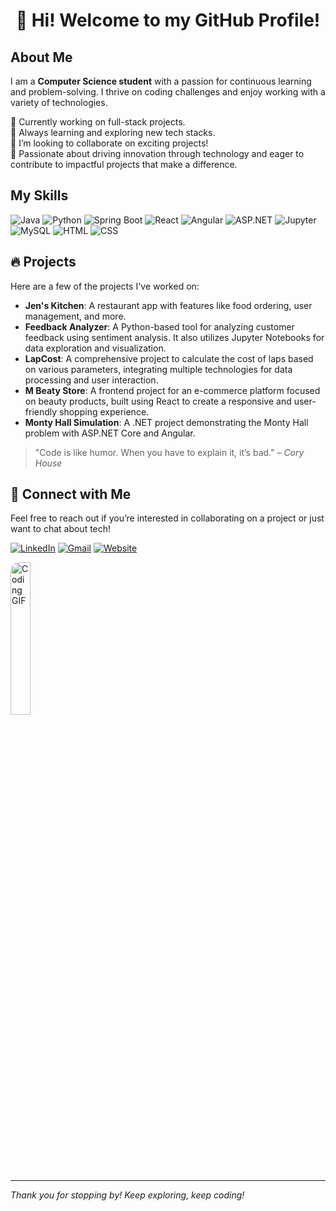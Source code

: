 
<h1 align="center" >
 👋 Hi! Welcome to my GitHub Profile!  
</h1>



###



## About Me

I am a **Computer Science student** with a passion for continuous learning and problem-solving. I thrive on coding challenges and enjoy working with a variety of technologies.

🔭 Currently working on full-stack projects.  
🌱 Always learning and exploring new tech stacks.  
👯 I’m looking to collaborate on exciting projects!  
🚀 Passionate about driving innovation through technology and eager to contribute to impactful projects that make a difference.

## My Skills

![Java](https://img.shields.io/badge/Java-%23ED8B00.svg?style=for-the-badge&logo=java&logoColor=white)
![Python](https://img.shields.io/badge/Python-3670A0?style=for-the-badge&logo=python&logoColor=ffdd54)
![Spring Boot](https://img.shields.io/badge/SpringBoot-%236DB33F.svg?style=for-the-badge&logo=spring&logoColor=white)
![React](https://img.shields.io/badge/React-%2361DAFB.svg?style=for-the-badge&logo=react&logoColor=black)
![Angular](https://img.shields.io/badge/Angular-%23DD0031.svg?style=for-the-badge&logo=angular&logoColor=white)
![ASP.NET](https://img.shields.io/badge/ASP.NET-%235C2D91.svg?style=for-the-badge&logo=dotnet&logoColor=white)
![Jupyter](https://img.shields.io/badge/Jupyter-%23F37626.svg?style=for-the-badge&logo=jupyter&logoColor=white)
![MySQL](https://img.shields.io/badge/MySQL-%2300f.svg?style=for-the-badge&logo=mysql&logoColor=white)
![HTML](https://img.shields.io/badge/HTML-%23E34F26.svg?style=for-the-badge&logo=html5&logoColor=white)
![CSS](https://img.shields.io/badge/CSS-%231572B6.svg?style=for-the-badge&logo=css3&logoColor=white)


## 🔥 Projects

Here are a few of the projects I've worked on:

- **Jen's Kitchen**: A restaurant app with features like food ordering, user management, and more.
- **Feedback Analyzer**: A Python-based tool for analyzing customer feedback using sentiment analysis. It also utilizes Jupyter Notebooks for data exploration and visualization.
- **LapCost**: A comprehensive project to calculate the cost of laps based on various parameters, integrating multiple technologies for data processing and user interaction.
- **M Beaty Store**: A frontend project for an e-commerce platform focused on beauty products, built using React to create a responsive and user-friendly shopping experience.
- **Monty Hall Simulation**: A .NET project demonstrating the Monty Hall problem with ASP.NET Core and Angular.

> "Code is like humor. When you have to explain it, it’s bad." – _Cory House_

## 🚀 Connect with Me

Feel free to reach out if you’re interested in collaborating on a project or just want to chat about tech!

[![LinkedIn](https://img.shields.io/badge/LinkedIn-%230077B5.svg?style=for-the-badge&logo=linkedin&logoColor=white)](https://linkedin.com/in/malki-samarasekara-133083299)
[![Gmail](https://img.shields.io/badge/Gmail-%23EA4335.svg?style=for-the-badge&logo=gmail&logoColor=white)](mailto:malkisamarasekara@gmail.com)
[![Website](https://img.shields.io/badge/Website-%23121011.svg?style=for-the-badge&logo=wordpress&logoColor=white)](https://malkisamarasekara99.wordpress.com/)


<img width="25%" src="https://media.giphy.com/media/HzPtbOKyBoBFsK4hyc/giphy.gif?cid=790b7611ovfodjy3x18gfujp1ykppdv4jh4858s4zsigein6&ep=v1_gifs_search&rid=giphy.gif&ct=g" alt="Coding GIF" style="border-radius: 15px;">


---

*Thank you for stopping by! Keep exploring, keep coding!*
